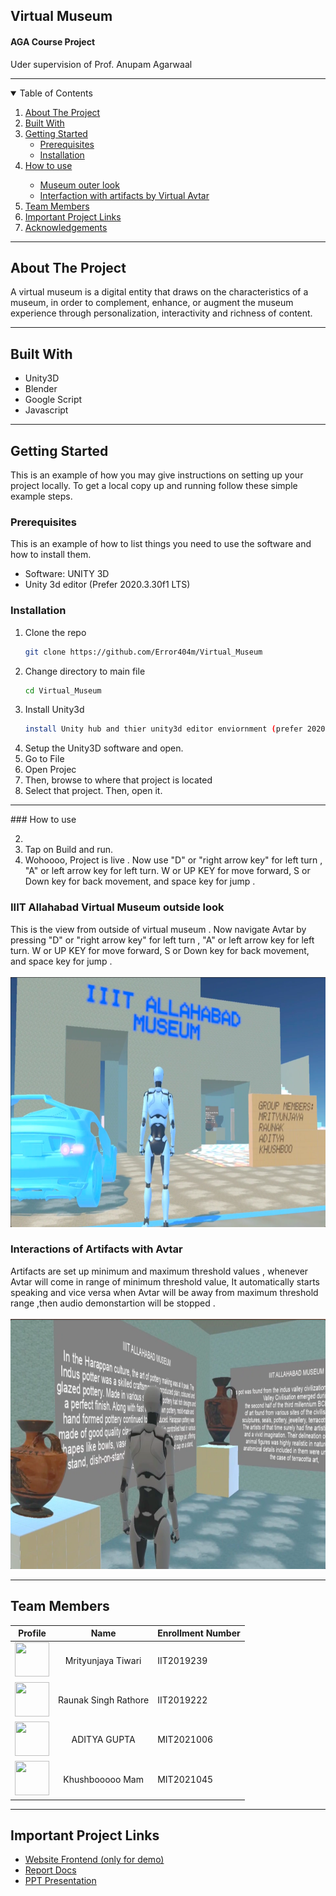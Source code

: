 ## Virtual Museum
#### AGA Course Project
Uder supervision of Prof. Anupam Agarwaal
<hr>

<!-- TABLE OF CONTENTS -->
<details open="open">
  <summary>Table of Contents</summary>
  <ol>
    <li>
      <a href="#about-the-project">About The Project</a>
    </li>
    <li><a href="#built-with">Built With</a></li>
    <li>
      <a href="#getting-started">Getting Started</a>
      <ul>
        <li><a href="#prerequisites">Prerequisites</a></li>
        <li><a href="#installation">Installation</a></li>
      </ul>
    </li>
    <li><a href="#how-to-use">How to use</a></li>
    <ul>
        <li><a href="#iiit-allahabad-virtual-museum-outside-look">Museum outer look</a></li>
        <li><a href="#interactions-of-artifacts-with-avtar">Interfaction with artifacts by Virtual Avtar</a></li>
      </ul>
     <li><a href="#team-members">Team Members</a></li>
     <li><a href="#important-project-links">Important Project Links</a></li>
    <li><a href="#acknowledgements">Acknowledgements</a></li>
  </ol>
</details>
<hr>

## About The Project
A virtual museum is a digital entity that draws on the characteristics of a museum, in order to complement, enhance, or augment the museum experience through personalization, interactivity and richness of content.

<hr>

## Built With
<ul>
   <li>Unity3D</li>
   <li>Blender</li>
   <li>Google Script</li>
  <li>Javascript</li>
</ul>

<hr>

<!-- GETTING STARTED -->
## Getting Started

This is an example of how you may give instructions on setting up your project locally.
To get a local copy up and running follow these simple example steps.

### Prerequisites 

This is an example of how to list things you need to use the software and how to install them.
  * Software: UNITY 3D
  * Unity 3d editor (Prefer 2020.3.30f1 LTS)

 ### Installation

1. Clone the repo
   ```sh
   git clone https://github.com/Error404m/Virtual_Museum
   ```
2. Change directory to main file
   ```sh
   cd Virtual_Museum
   ```
3. Install Unity3d
   ```sh
   install Unity hub and thier unity3d editor enviornment (prefer 2020.3.30f1 LTS).
   ```
4. Setup the Unity3D software and open.
5. Go to File
6. Open Projec
7. Then, browse to where that project is located
8. Select that project. Then, open it.
 

<hr>
<!-- Usage -->
### How to use

2. 
3. Tap on Build and run.
4. Wohoooo, Project is live . Now use "D" or "right arrow key" for left turn , "A" or left arrow key for left turn. W or UP KEY for move forward, S or Down key for back movement, and space key for jump .

### IIIT Allahabad Virtual Museum outside look
This is the view from outside of virtual museum .  Now navigate Avtar by pressing "D" or "right arrow key" for left turn , "A" or left arrow key for left turn. W or UP KEY for move forward, S or Down key for back movement, and space key for jump .
<br><br> <img src="demo/1.png"  height="400" />

### Interactions of Artifacts with Avtar
Artifacts are set up minimum and maximum threshold values , whenever Avtar will come in range of minimum threshold value, It automatically starts speaking and vice versa when Avtar will be away from maximum threshold range ,then audio demonstartion will be stopped .
<br><br> <img src="demo/2.png"  height="400" />
<!-- <br> <img src="demo/3.png"  height="370" /> -->

<!-- Usage -->
<hr>

<!-- Acknowledgements -->
## Team Members  
   
| Profile | Name | Enrollment Number | 
| :-------------: | :-------------: | ------------- |
| <img src='https://dbms.redixolabs.in/img/jprmbt1.jpeg' width='55' height='55'> | Mrityunjaya Tiwari| IIT2019239 
| <img src='https://dbms.redixolabs.in/img/RAUNAK.jpeg' width='55' height='55'> | Raunak Singh Rathore| IIT2019222
| <img src='https://dbms.redixolabs.in/img/20210429_210617.jpg' width='55' height='55'>| ADITYA GUPTA| MIT2021006  
| <img src='https://dbms.redixolabs.in/img/jyoti.jpeg' width='55' height='55'> | Khushbooooo Mam| MIT2021045

<hr>

<!-- Important Project Links -->
## Important Project Links
* [Website Frontend (only for demo) ]()
* [Report Docs]()
* [PPT Presentation]()


